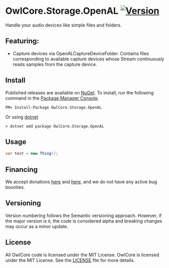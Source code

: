 # OwlCore.Storage.OpenAL [![Version](https://img.shields.io/nuget/v/OwlCore.Storage.OpenAL.svg)](https://www.nuget.org/packages/OwlCore.Storage.OpenAL)

Handle your audio devices like simple files and folders.

## Featuring:
- Capture devices via OpenALCaptureDeviceFolder. Contains files corresponding to available capture devices whose Stream continuously reads samples from the capture device.

## Install

Published releases are available on [NuGet](https://www.nuget.org/packages/OwlCore.Storage.OpenAL). To install, run the following command in the [Package Manager Console](https://docs.nuget.org/docs/start-here/using-the-package-manager-console).

    PM> Install-Package OwlCore.Storage.OpenAL
    
Or using [dotnet](https://docs.microsoft.com/en-us/dotnet/core/tools/dotnet)

    > dotnet add package OwlCore.Storage.OpenAL

## Usage

```cs
var test = new Thing();
```

## Financing

We accept donations [here](https://github.com/sponsors/Arlodotexe) and [here](https://www.patreon.com/arlodotexe), and we do not have any active bug bounties.

## Versioning

Version numbering follows the Semantic versioning approach. However, if the major version is `0`, the code is considered alpha and breaking changes may occur as a minor update.

## License

All OwlCore code is licensed under the MIT License. OwlCore is licensed under the MIT License. See the [LICENSE](./src/LICENSE.txt) file for more details.

